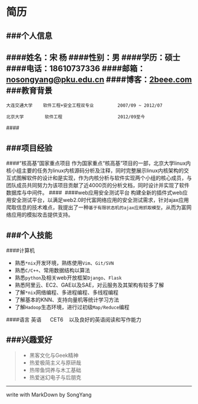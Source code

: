 简历
===========
###个人信息
-------
####姓名：**宋 杨**
####性别：**男**
####学历：**硕士**
####电话：**18610737336**
####邮箱：[nosongyang@pku.edu.cn](mailto:nosongyang@pku.edu.cn?cc=nosongyang@me.com)
####博客：[2beee.com](http://2beeee.com)
###教育背景
------
```
大连交通大学    软件工程+安全工程双专业         2007/09 ~ 2012/07
```
```
北京大学        软件工程                     2012/09至今
```
####&nbsp;

###项目经验
-------
####“核高基”国家重点项目
作为国家重点“核高基”项目的一部，北京大学linux内核小组主要的任务为linux内核源码分析及注释，同时完整展示linux内核架构的交互式图解软件的设计和是实现，作为内核分析与软件实现两个小组的核心成员，与团队成员共同努力为该项目贡献了近4000页的分析文档，同时设计并实现了软件数据库与中间件。
####&nbsp;
####web应用安全测试平台
构建全新的插件式web应用安全测试平台，以满足web2.0时代富网络应用的安全测试需求，针对ajax应用爬取信息的技术难点，我提出了一种`基于有限状态机的ajax应用抓取模型`，从而为富网络应用的模拟攻击提供支持。

###个人技能
-------
####计算机
- 熟悉`*nix`开发环境，熟练使用`Vim`、`Git/SVN`
- 熟悉`C/C++`、常用数据结构以算法
- 熟悉`python`及相关web开放框架`Django`、`Flask`
- 熟悉阿里云、EC2、GAE以及SAE，对云服务及其架构有较多了解
- 了解`*nix`网络编程、多进程编程、多线程编程
- 了解基本的KNN、支持向量机等统计学习方法
- 了解`Hadoop`生态环境，进行过初级`Map/Reduce`编程


####语言
英语 &nbsp;&nbsp;&nbsp;&nbsp; CET6 &nbsp;&nbsp;&nbsp;以及良好的英语阅读和写作能力

###兴趣爱好
-------
> - 黑客文化与Geek精神
> - 热爱极简主义与原研哉
> - 热带鱼饲养与木工基础
> - 热爱迷幻电子与后朋克

-----------
write with MarkDown by SongYang




